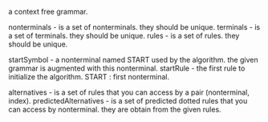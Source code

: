 a context free grammar.

nonterminals - is a set of nonterminals. they should be unique.
terminals - is a set of terminals. they should be unique.
rules - is a set of rules. they should be unique.

startSymbol - a nonterminal named START  used by the algorithm.
	the given grammar is augmented with this nonterminal.
startRule - the first rule to initialize the algorithm.
	START : first nonterminal.
		
alternatives - is a set of rules that you can access by a pair (nonterminal, index).
predictedAlternatives - is a set of predicted dotted rules that you can access by nonterminal. 
	 they are obtain from the given rules.



